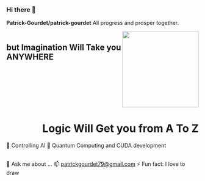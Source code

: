### Hi there 👋


**Patrick-Gourdet/patrick-gourdet**  All progress and prosper together.

<div>
 <div style="float:left;" >
   <img align="right"src="./figureGit.png" width=200, height=auto /><h1 style="float:right;">Logic Will Get you from A To Z</h1><h2>but Imagination Will Take you ANYWHERE</h2>
  </div>
</div>
<span>
    🔭 Controlling AI
    🌱 Quantum Computing and CUDA development

</span></br><span>
    💬 Ask me about ...
    📫  patrickgourdet79@gmail.com
    ⚡ Fun fact: I love to draw 
</span>
</div>
